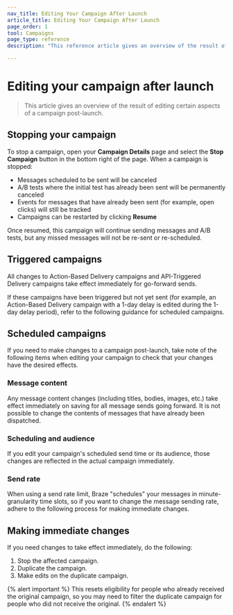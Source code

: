 ```yaml
---
nav_title: Editing Your Campaign After Launch
article_title: Editing Your Campaign After Launch
page_order: 1
tool: Campaigns
page_type: reference
description: "This reference article gives an overview of the result of editing certain aspects of a campaign post-launch."

---
```


# Editing your campaign after launch

> This article gives an overview of the result of editing certain aspects of a campaign post-launch.

## Stopping your campaign

To stop a campaign, open your **Campaign Details** page and select the **Stop Campaign** button in the bottom right of the page. When a campaign is stopped:
- Messages scheduled to be sent will be canceled
- A/B tests where the initial test has already been sent will be permanently canceled
- Events for messages that have already been sent (for example, open clicks) will still be tracked
- Campaigns can be restarted by clicking **Resume**

Once resumed, this campaign will continue sending messages and A/B tests, but any missed messages will not be re-sent or re-scheduled.

## Triggered campaigns

All changes to Action-Based Delivery campaigns and API-Triggered Delivery campaigns take effect immediately for go-forward sends.

If these campaigns have been triggered but not yet sent (for example, an Action-Based Delivery campaign with a 1-day delay is edited during the 1-day delay period), refer to the following guidance for scheduled campaigns.

## Scheduled campaigns

If you need to make changes to a campaign post-launch, take note of the following items when editing your campaign to check that your changes have the desired effects.

### Message content

Any message content changes (including titles, bodies, images, etc.) take effect immediately on saving for all message sends going forward. It is not possible to change the contents of messages that have already been dispatched.

### Scheduling and audience

If you edit your campaign's scheduled send time or its audience, those changes are reflected in the actual campaign immediately.

### Send rate

When using a send rate limit, Braze "schedules" your messages in minute-granularity time slots, so if you want to change the message sending rate, adhere to the following process for making immediate changes.

## Making immediate changes

If you need changes to take effect immediately, do the following:

1. Stop the affected campaign.
2. Duplicate the campaign.
3. Make edits on the duplicate campaign.

{% alert important %}
This resets eligibility for people who already received the original campaign, so you may need to filter the duplicate campaign for people who did not receive the original.
{% endalert %}
